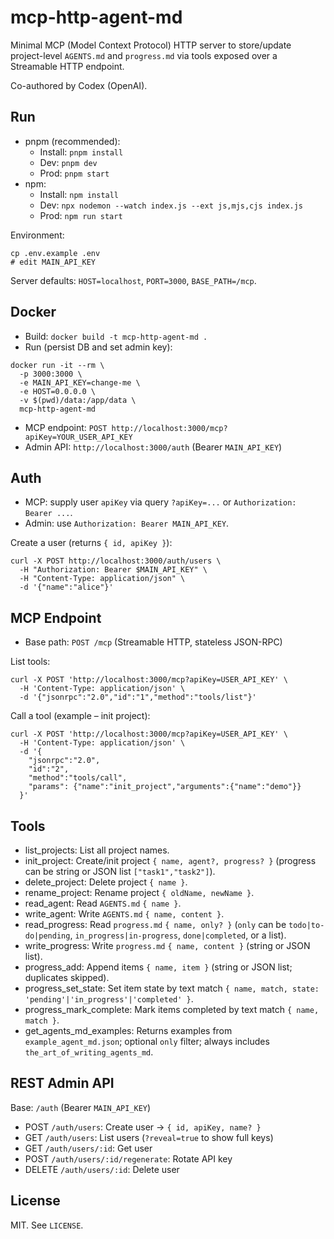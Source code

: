 # mcp-http-agent-md

Minimal MCP (Model Context Protocol) HTTP server to store/update project-level `AGENTS.md` and `progress.md` via tools exposed over a Streamable HTTP endpoint.

Co-authored by Codex (OpenAI).

## Run

- pnpm (recommended):
  - Install: `pnpm install`
  - Dev: `pnpm dev`
  - Prod: `pnpm start`
- npm:
  - Install: `npm install`
  - Dev: `npx nodemon --watch index.js --ext js,mjs,cjs index.js`
  - Prod: `npm run start`

Environment:
```
cp .env.example .env
# edit MAIN_API_KEY
```
Server defaults: `HOST=localhost`, `PORT=3000`, `BASE_PATH=/mcp`.

## Docker

- Build: `docker build -t mcp-http-agent-md .`
- Run (persist DB and set admin key):
```
docker run -it --rm \
  -p 3000:3000 \
  -e MAIN_API_KEY=change-me \
  -e HOST=0.0.0.0 \
  -v $(pwd)/data:/app/data \
  mcp-http-agent-md
```
- MCP endpoint: `POST http://localhost:3000/mcp?apiKey=YOUR_USER_API_KEY`
- Admin API: `http://localhost:3000/auth` (Bearer `MAIN_API_KEY`)

## Auth

- MCP: supply user `apiKey` via query `?apiKey=...` or `Authorization: Bearer ...`.
- Admin: use `Authorization: Bearer MAIN_API_KEY`.

Create a user (returns `{ id, apiKey }`):
```
curl -X POST http://localhost:3000/auth/users \
  -H "Authorization: Bearer $MAIN_API_KEY" \
  -H "Content-Type: application/json" \
  -d '{"name":"alice"}'
```

## MCP Endpoint

- Base path: `POST /mcp` (Streamable HTTP, stateless JSON-RPC)

List tools:
```
curl -X POST 'http://localhost:3000/mcp?apiKey=USER_API_KEY' \
  -H 'Content-Type: application/json' \
  -d '{"jsonrpc":"2.0","id":"1","method":"tools/list"}'
```

Call a tool (example – init project):
```
curl -X POST 'http://localhost:3000/mcp?apiKey=USER_API_KEY' \
  -H 'Content-Type: application/json' \
  -d '{
    "jsonrpc":"2.0",
    "id":"2",
    "method":"tools/call",
    "params": {"name":"init_project","arguments":{"name":"demo"}}
  }'
```

## Tools

- list_projects: List all project names.
- init_project: Create/init project `{ name, agent?, progress? }` (progress can be string or JSON list `["task1","task2"]`).
- delete_project: Delete project `{ name }`.
- rename_project: Rename project `{ oldName, newName }`.
- read_agent: Read `AGENTS.md` `{ name }`.
- write_agent: Write `AGENTS.md` `{ name, content }`.
- read_progress: Read `progress.md` `{ name, only? }` (`only` can be `todo|to-do|pending`, `in_progress|in-progress`, `done|completed`, or a list).
- write_progress: Write `progress.md` `{ name, content }` (string or JSON list).
- progress_add: Append items `{ name, item }` (string or JSON list; duplicates skipped).
- progress_set_state: Set item state by text match `{ name, match, state: 'pending'|'in_progress'|'completed' }`.
- progress_mark_complete: Mark items completed by text match `{ name, match }`.
- get_agents_md_examples: Returns examples from `example_agent_md.json`; optional `only` filter; always includes `the_art_of_writing_agents_md`.

## REST Admin API

Base: `/auth` (Bearer `MAIN_API_KEY`)
- POST `/auth/users`: Create user → `{ id, apiKey, name? }`
- GET `/auth/users`: List users (`?reveal=true` to show full keys)
- GET `/auth/users/:id`: Get user
- POST `/auth/users/:id/regenerate`: Rotate API key
- DELETE `/auth/users/:id`: Delete user

## License

MIT. See `LICENSE`.

